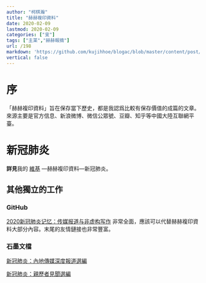 ```yaml
---
author: "柯棋瀚"
title: "赫赫複印資料"
date: 2020-02-09
lastmod: 2020-02-09
categories: ["㕜"]
tags: ["主枼","赫赫報摘"]
url: /198
markdown: 'https://github.com/kujihhoe/blogac/blob/master/content/post/198肺炎報導.md'
vertical: false
---
```


# 序

「赫赫複印資料」旨在保存當下歷史，都是我認爲比較有保存價值的成篇的文章。來源主要是官方信息、新浪微博、微信公眾號、豆瓣、知乎等中國大陸互聯網平臺。

# 新冠肺炎

**詳見**我的 [維基](https://kqh.wiki) —赫赫複印資料—新冠肺炎。

## 其他獨立的工作

### GitHub

[2020新冠肺炎记忆：传媒报道与非虚构写作](https://github.com/2019ncovmemory/nCovMemory) 非常全面，應該可以代替赫赫複印資料大部分內容。末尾的友情鏈接也非常豐富。

### 石墨文檔

[新冠肺炎：內地傳媒深度報道選編](https://shimo.im/docs/vj38GdGpqDJtGkKJ/read)

[新冠肺炎：親歷者見聞選編](https://shimo.im/docs/5dbf36f637674529/read)
